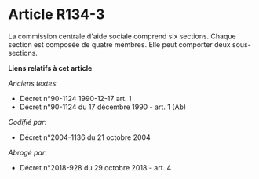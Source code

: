 # Article R134-3

La commission centrale d'aide sociale comprend six sections. Chaque section est composée de quatre membres. Elle peut
comporter deux sous-sections.

**Liens relatifs à cet article**

_Anciens textes_:

  - Décret n°90-1124 1990-12-17 art. 1
  - Décret n°90-1124 du 17 décembre 1990 - art. 1 (Ab)

_Codifié par_:

  - Décret n°2004-1136 du 21 octobre 2004

_Abrogé par_:

  - Décret n°2018-928 du 29 octobre 2018 - art. 4
